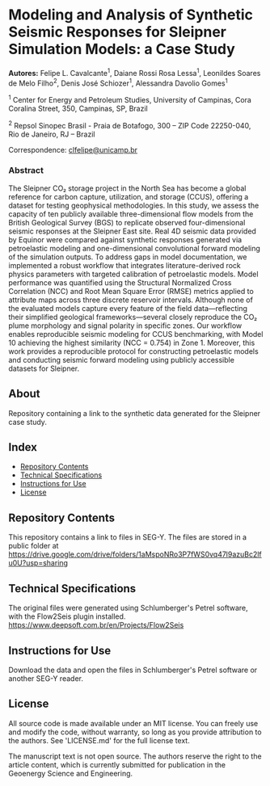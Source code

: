 # Modeling and Analysis of Synthetic Seismic Responses for Sleipner Simulation Models: a Case Study

**Autores:** Felipe L. Cavalcante<sup>1</sup>, Daiane Rossi Rosa Lessa<sup>1</sup>, Leonildes Soares de Melo Filho<sup>2</sup>, Denis José Schiozer<sup>1</sup>, Alessandra Davolio Gomes<sup>1</sup>       

<sup>1</sup> Center for Energy and Petroleum Studies, University of Campinas, Cora Coralina Street, 350, Campinas, SP, Brazil

<sup>2</sup> Repsol Sinopec Brasil - Praia de Botafogo, 300 – ZIP Code 22250-040, Rio de Janeiro, RJ – Brazil

Correspondence: clfelipe@unicamp.br  

### Abstract
The Sleipner CO₂ storage project in the North Sea has become a global reference for carbon capture, utilization, and storage (CCUS), offering a dataset for testing geophysical methodologies. In this study, we assess the capacity of ten publicly available three-dimensional flow models from the British Geological Survey (BGS) to replicate observed four-dimensional seismic responses at the Sleipner East site. Real 4D seismic data provided by Equinor were compared against synthetic responses generated via petroelastic modeling and one-dimensional convolutional forward modeling of the simulation outputs. To address gaps in model documentation, we implemented a robust workflow that integrates literature-derived rock physics parameters with targeted calibration of petroelastic models. Model performance was quantified using the Structural Normalized Cross Correlation (NCC) and Root Mean Square Error (RMSE) metrics applied to attribute maps across three discrete reservoir intervals. Although none of the evaluated models capture every feature of the field data—reflecting their simplified geological frameworks—several closely reproduce the CO₂ plume morphology and signal polarity in specific zones. Our workflow enables reproducible seismic modeling for CCUS benchmarking, with Model 10 achieving the highest similarity (NCC = 0.754) in Zone 1. Moreover, this work provides a reproducible protocol for constructing petroelastic models and conducting seismic forward modeling using publicly accessible datasets for Sleipner.

## About
Repository containing a link to the synthetic data generated for the Sleipner case study.   

## Index

- [Repository Contents](#repository-contents)
- [Technical Specifications](#technical-specifications)
- [Instructions for Use](#instructions-for-use)
- [License](#license)

## Repository Contents   

This repository contains a link to files in SEG-Y. The files are stored in a public folder at https://drive.google.com/drive/folders/1aMspoNRo3P7fWS0vq47l9azuBc2lfu0U?usp=sharing

## Technical Specifications

The original files were generated using Schlumberger's Petrel software, with the Flow2Seis plugin installed. https://www.deepsoft.com.br/en/Projects/Flow2Seis

## Instructions for Use

Download the data and open the files in Schlumberger's Petrel software or another SEG-Y reader.

## License
All source code is made available under an MIT license. You can freely use and modify the code, without warranty, so long as you provide attribution to the authors. See 'LICENSE.md' for the full license text.

The manuscript text is not open source. The authors reserve the right to the article content, which is currently submitted for publication in the Geoenergy Science and Engineering.
